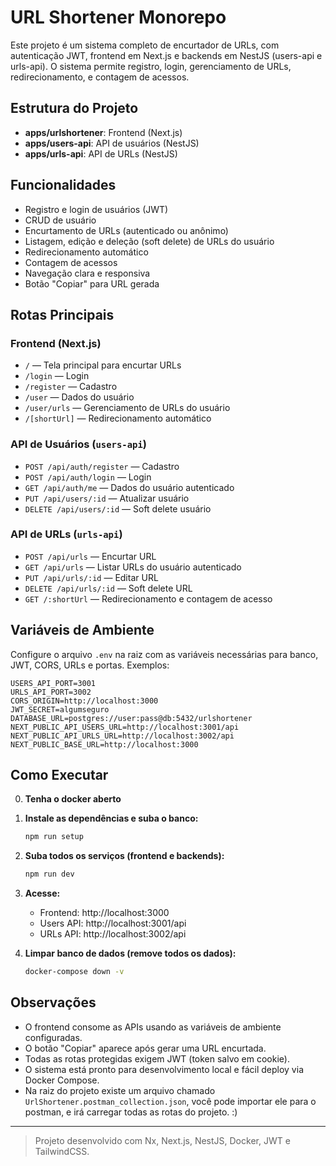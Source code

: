 # URL Shortener Monorepo

Este projeto é um sistema completo de encurtador de URLs, com autenticação JWT, frontend em Next.js e backends em NestJS (users-api e urls-api). O sistema permite registro, login, gerenciamento de URLs, redirecionamento, e contagem de acessos.

## Estrutura do Projeto

- **apps/urlshortener**: Frontend (Next.js)
- **apps/users-api**: API de usuários (NestJS)
- **apps/urls-api**: API de URLs (NestJS)

## Funcionalidades
- Registro e login de usuários (JWT)
- CRUD de usuário
- Encurtamento de URLs (autenticado ou anônimo)
- Listagem, edição e deleção (soft delete) de URLs do usuário
- Redirecionamento automático
- Contagem de acessos
- Navegação clara e responsiva
- Botão "Copiar" para URL gerada

## Rotas Principais

### Frontend (Next.js)
- `/` — Tela principal para encurtar URLs
- `/login` — Login
- `/register` — Cadastro
- `/user` — Dados do usuário
- `/user/urls` — Gerenciamento de URLs do usuário
- `/[shortUrl]` — Redirecionamento automático

### API de Usuários (`users-api`)
- `POST /api/auth/register` — Cadastro
- `POST /api/auth/login` — Login
- `GET /api/auth/me` — Dados do usuário autenticado
- `PUT /api/users/:id` — Atualizar usuário
- `DELETE /api/users/:id` — Soft delete usuário

### API de URLs (`urls-api`)
- `POST /api/urls` — Encurtar URL
- `GET /api/urls` — Listar URLs do usuário autenticado
- `PUT /api/urls/:id` — Editar URL
- `DELETE /api/urls/:id` — Soft delete URL
- `GET /:shortUrl` — Redirecionamento e contagem de acesso

## Variáveis de Ambiente

Configure o arquivo `.env` na raiz com as variáveis necessárias para banco, JWT, CORS, URLs e portas. Exemplos:

```
USERS_API_PORT=3001
URLS_API_PORT=3002
CORS_ORIGIN=http://localhost:3000
JWT_SECRET=algumseguro
DATABASE_URL=postgres://user:pass@db:5432/urlshortener
NEXT_PUBLIC_API_USERS_URL=http://localhost:3001/api
NEXT_PUBLIC_API_URLS_URL=http://localhost:3002/api
NEXT_PUBLIC_BASE_URL=http://localhost:3000
```

## Como Executar

0. **Tenha o docker aberto**

1. **Instale as dependências e suba o banco:**
   ```sh
   npm run setup
   ```
2. **Suba todos os serviços (frontend e backends):**
   ```sh
   npm run dev
   ```
3. **Acesse:**
   - Frontend: http://localhost:3000
   - Users API: http://localhost:3001/api
   - URLs API: http://localhost:3002/api

4. **Limpar banco de dados (remove todos os dados):**
   ```sh
   docker-compose down -v
   ```

## Observações
- O frontend consome as APIs usando as variáveis de ambiente configuradas.
- O botão "Copiar" aparece após gerar uma URL encurtada.
- Todas as rotas protegidas exigem JWT (token salvo em cookie).
- O sistema está pronto para desenvolvimento local e fácil deploy via Docker Compose.
- Na raiz do projeto existe um arquivo chamado `UrlShortener.postman_collection.json`, você pode importar ele para o postman, e irá carregar todas as rotas do projeto. :)

---

> Projeto desenvolvido com Nx, Next.js, NestJS, Docker, JWT e TailwindCSS.
